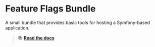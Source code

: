 Feature Flags Bundle
====================

A small bundle that provides basic tools for hosting a Symfony-based application.

> 📚 [**Read the docs**](https://21torr-docs.fly.dev/docs/php/symfony/feature-flags/)
